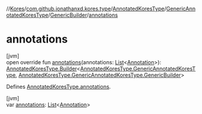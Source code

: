 //[Kores](../../../../../index.md)/[com.github.jonathanxd.kores.type](../../../index.md)/[AnnotatedKoresType](../../index.md)/[GenericAnnotatedKoresType](../index.md)/[GenericBuilder](index.md)/[annotations](annotations.md)

# annotations

[jvm]\
open override fun [annotations](annotations.md)(annotations: [List](https://kotlinlang.org/api/latest/jvm/stdlib/kotlin.collections/-list/index.html)<[Annotation](../../../../com.github.jonathanxd.kores.base/-annotation/index.md)>): [AnnotatedKoresType.Builder](../../-builder/index.md)<[AnnotatedKoresType.GenericAnnotatedKoresType](../index.md), [AnnotatedKoresType.GenericAnnotatedKoresType.GenericBuilder](index.md)>

Defines [AnnotatedKoresType.annotations](../../annotations.md).

[jvm]\
var [annotations](annotations.md): [List](https://kotlinlang.org/api/latest/jvm/stdlib/kotlin.collections/-list/index.html)<[Annotation](../../../../com.github.jonathanxd.kores.base/-annotation/index.md)>
